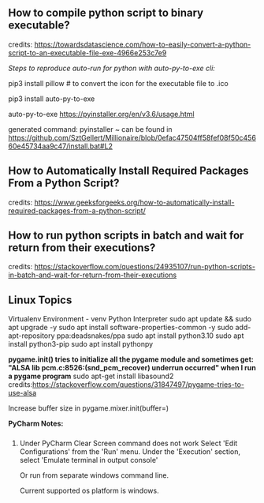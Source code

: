 How to compile python script to binary executable?
-------------

credits: https://towardsdatascience.com/how-to-easily-convert-a-python-script-to-an-executable-file-exe-4966e253c7e9

*Steps to reproduce auto-run for python with auto-py-to-exe cli:*

pip3 install pillow # to convert the icon for the executable file to .ico

pip3 install auto-py-to-exe

auto-py-to-exe
https://pyinstaller.org/en/v3.6/usage.html


generated command: pyinstaller ~ can be found in https://github.com/SztGellert/Millionaire/blob/0efac47504ff58fef08f50c45660e45734aa9c47/install.bat#L2

How to Automatically Install Required Packages From a Python Script?
-------------

credits: https://www.geeksforgeeks.org/how-to-automatically-install-required-packages-from-a-python-script/


How to run python scripts in batch and wait for return from their executions?
-------------
credits: https://stackoverflow.com/questions/24935107/run-python-scripts-in-batch-and-wait-for-return-from-their-executions

Linux Topics
-------------
Virtualenv Environment - venv Python Interpreter
sudo apt update && sudo apt upgrade -y
sudo apt install software-properties-common -y
sudo add-apt-repository ppa:deadsnakes/ppa
sudo apt install python3.10
sudo apt install python3-pip
sudo apt install pythonpy

**pygame.init() tries to initialize all the pygame module and sometimes get: "ALSA lib pcm.c:8526:(snd_pcm_recover) underrun occurred" when I run a pygame program**
sudo apt-get install libasound2
credits:https://stackoverflow.com/questions/31847497/pygame-tries-to-use-alsa

Increase buffer size in pygame.mixer.init(buffer=)

**PyCharm Notes:**
###
1. Under PyCharm Clear Screen command does not work 
    Select 'Edit Configurations' from the 'Run' menu.
    Under the 'Execution' section, select 'Emulate terminal in output console'

   Or run from separate windows command line.

   Current supported os platform is windows.


